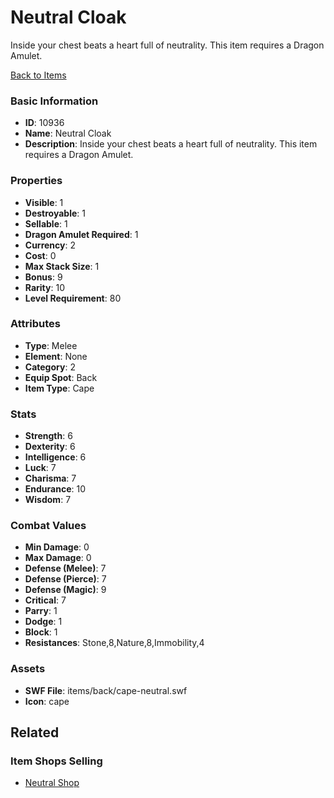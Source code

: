 # Neutral Cloak

Inside your chest beats a heart full of neutrality. This item requires a Dragon Amulet.

[Back to Items](../items.md)

### Basic Information

- **ID**: 10936
- **Name**: Neutral Cloak
- **Description**: Inside your chest beats a heart full of neutrality. This item requires a Dragon Amulet.

### Properties

- **Visible**: 1
- **Destroyable**: 1
- **Sellable**: 1
- **Dragon Amulet Required**: 1
- **Currency**: 2
- **Cost**: 0
- **Max Stack Size**: 1
- **Bonus**: 9
- **Rarity**: 10
- **Level Requirement**: 80

### Attributes

- **Type**: Melee
- **Element**: None
- **Category**: 2
- **Equip Spot**: Back
- **Item Type**: Cape

### Stats

- **Strength**: 6
- **Dexterity**: 6
- **Intelligence**: 6
- **Luck**: 7
- **Charisma**: 7
- **Endurance**: 10
- **Wisdom**: 7

### Combat Values

- **Min Damage**: 0
- **Max Damage**: 0
- **Defense (Melee)**: 7
- **Defense (Pierce)**: 7
- **Defense (Magic)**: 9
- **Critical**: 7
- **Parry**: 1
- **Dodge**: 1
- **Block**: 1
- **Resistances**: Stone,8,Nature,8,Immobility,4

### Assets

- **SWF File**: items/back/cape-neutral.swf
- **Icon**: cape

## Related

### Item Shops Selling

- [Neutral Shop](../item-shops/380-neutral-shop.md)


